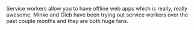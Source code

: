 Service workers allow you to have offline web apps which is really, really awesome. Minko and Gleb
have been trying out service workers over the past couple months and they are both huge fans. 